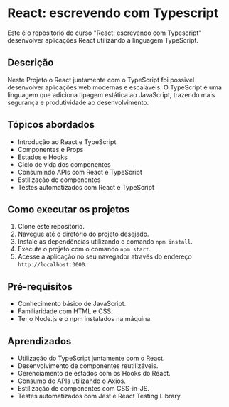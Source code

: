 # React: escrevendo com Typescript

Este é o repositório do curso "React: escrevendo com Typescript" desenvolver aplicações React utilizando a linguagem TypeScript.

## Descrição

Neste Projeto o React juntamente com o TypeScript foi possivel desenvolver aplicações web modernas e escaláveis. O TypeScript é uma linguagem que adiciona tipagem estática ao JavaScript, trazendo mais segurança e produtividade ao desenvolvimento.

## Tópicos abordados

- Introdução ao React e TypeScript
- Componentes e Props
- Estados e Hooks
- Ciclo de vida dos componentes
- Consumindo APIs com React e TypeScript
- Estilização de componentes
- Testes automatizados com React e TypeScript

## Como executar os projetos

1. Clone este repositório.
2. Navegue até o diretório do projeto desejado.
3. Instale as dependências utilizando o comando `npm install`.
4. Execute o projeto com o comando `npm start`.
5. Acesse a aplicação no seu navegador através do endereço `http://localhost:3000`.

## Pré-requisitos

- Conhecimento básico de JavaScript.
- Familiaridade com HTML e CSS.
- Ter o Node.js e o npm instalados na máquina.

## Aprendizados

- Utilização do TypeScript juntamente com o React.
- Desenvolvimento de componentes reutilizáveis.
- Gerenciamento de estados com os Hooks do React.
- Consumo de APIs utilizando o Axios.
- Estilização de componentes com CSS-in-JS.
- Testes automatizados com Jest e React Testing Library.

